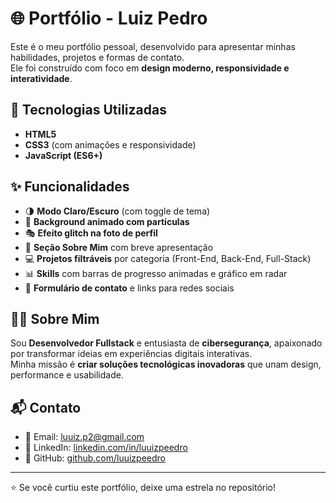# 🌐 Portfólio - Luiz Pedro

Este é o meu portfólio pessoal, desenvolvido para apresentar minhas habilidades, projetos e formas de contato.  
Ele foi construído com foco em **design moderno, responsividade e interatividade**.

## 🚀 Tecnologias Utilizadas
- **HTML5**  
- **CSS3** (com animações e responsividade)  
- **JavaScript (ES6+)**  

## ✨ Funcionalidades
- 🌗 **Modo Claro/Escuro** (com toggle de tema)  
- 🎇 **Background animado com partículas**  
- 🎭 **Efeito glitch na foto de perfil**  
- 📝 **Seção Sobre Mim** com breve apresentação  
- 💻 **Projetos filtráveis** por categoria (Front-End, Back-End, Full-Stack)  
- 📊 **Skills** com barras de progresso animadas e gráfico em radar  
- 📩 **Formulário de contato** e links para redes sociais  


## 🧑‍💻 Sobre Mim
Sou **Desenvolvedor Fullstack** e entusiasta de **cibersegurança**, apaixonado por transformar ideias em experiências digitais interativas.  
Minha missão é **criar soluções tecnológicas inovadoras** que unam design, performance e usabilidade.  

## 📬 Contato
- 📧 Email: [luuiz.p2@gmail.com](mailto:luuiz.p2@gmail.com)  
- 💼 LinkedIn: [linkedin.com/in/luuizpeedro](https://www.linkedin.com/in/luuizpeedro)  
- 🐙 GitHub: [github.com/luuizpeedro](https://github.com/luuizpeedro)  

---

⭐ Se você curtiu este portfólio, deixe uma estrela no repositório!
